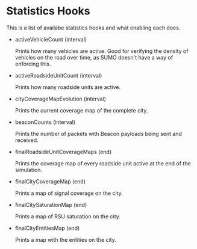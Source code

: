 Statistics Hooks
================
This is a list of availabe statistics hooks and what enabling each does.


* activeVehicleCount (interval)

  Prints how many vehicles are active. Good for verifying the density of vehicles on the road over time, as SUMO doesn't have a way of enforcing this.


* activeRoadsideUnitCount (interval)

  Prints how many roadside units are active.


* cityCoverageMapEvolution (interval)

  Prints the current coverage map of the complete city.


* beaconCounts (interval)

  Prints the number of packets with Beacon payloads being sent and received.


* finalRoadsideUnitCoverageMaps (end)

  Prints the coverage map of every roadside unit active at the end of the simulation.


* finalCityCoverageMap (end)

  Prints a map of signal coverage on the city.


* finalCitySaturationMap (end)

  Prints a map of RSU saturation on the city.


* finalCityEntitiesMap (end)

  Prints a map with the entities on the city.

